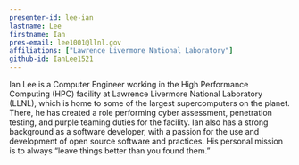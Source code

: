 ```yaml
---
presenter-id: lee-ian
lastname: Lee
firstname: Ian
pres-email: lee1001@llnl.gov
affiliations: ["Lawrence Livermore National Laboratory"]
github-id: IanLee1521
---
```

Ian Lee is a Computer Engineer working in the
High Performance Computing (HPC) facility at Lawrence Livermore
National Laboratory (LLNL), which is home to some of the largest
supercomputers on the planet. There, he has created a role performing
cyber assessment, penetration testing, and purple teaming duties for
the facility. Ian also has a strong background as a software
developer, with a passion for the use and development of open source
software and practices. His personal mission is to always “leave
things better than you found them.”
